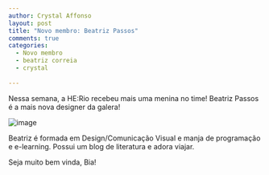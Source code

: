 ```yaml
---
author: Crystal Affonso
layout: post
title: "Novo membro: Beatriz Passos"
comments: true
categories:
  - Novo membro
  - beatriz correia
  - crystal
  
---
```


Nessa semana, a HE:Rio recebeu mais uma menina no time! Beatriz Passos é a mais nova designer da galera!

<!--more-->

![image](/blog/images/posts/2013-10-23/bia.jpg)

Beatriz é formada em Design/Comunicação Visual e manja de programação e e-learning. Possui um blog de literatura e adora viajar.

Seja muito bem vinda, Bia!